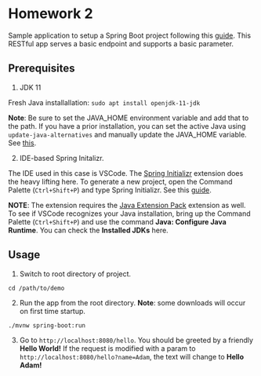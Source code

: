 # Homework 2

Sample application to setup a Spring Boot project following this [guide](https://spring.io/quickstart). This RESTful app serves a basic endpoint and supports a basic parameter.

## Prerequisites

1. JDK 11

Fresh Java installallation: `sudo apt install openjdk-11-jdk`

**Note**: Be sure to set the JAVA_HOME environment variable and add that to the path. If you have a prior installation, you can set the active Java using `update-java-alternatives` and manually update the JAVA_HOME variable. See [this](https://askubuntu.com/questions/121654/how-to-set-default-java-version).

2. IDE-based Spring Initalizr.

The IDE used in this case is VSCode. The [Spring Initializr](https://marketplace.visualstudio.com/items?itemName=vscjava.vscode-spring-initializr) extension does the heavy lifting here. To generate a new project, open the Command Palette (`Ctrl+Shift+P`) and type Spring Initializr. See this [guide](https://code.visualstudio.com/docs/java/java-spring-boot).

**NOTE**: The extension requires the [Java Extension Pack](https://marketplace.visualstudio.com/items?itemName=vscjava.vscode-java-pack) extension as well. To see if VSCode recognizes your Java installation, bring up the Command Palette (`Ctrl+Shift+P`) and use the command **Java: Configure Java Runtime**. You can check the **Installed JDKs** here.

## Usage

1. Switch to root directory of project.

 `cd /path/to/demo`

2. Run the app from the root directory. **Note**: some downloads will occur on first time startup.

`./mvnw spring-boot:run`

3. Go to `http://localhost:8080/hello`. You should be greeted by a friendly **Hello World!** If the request is modified with a param to `http://localhost:8080/hello?name=Adam`, the text will change to **Hello Adam!**
